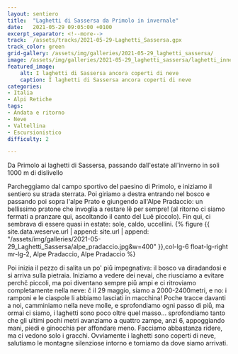 ```yaml
---
layout: sentiero
title:  "Laghetti di Sassersa da Primolo in invernale"
date:   2021-05-29 09:05:00 +0100
excerpt_separator: <!--more-->
track:  /assets/tracks/2021-05-29-Laghetti_Sassersa.gpx
track_color: green
grid-gallery: /assets/img/galleries/2021-05-29_laghetti_sassersa/
image: /assets/img/galleries/2021-05-29_laghetti_sassersa/laghetti_innevati.jpg
featured_image:
    alt: I laghetti di Sassersa ancora coperti di neve
    caption: I laghetti di Sassersa ancora coperti di neve
categories:
- Italia
- Alpi Retiche
tags:
- Andata e ritorno
- Neve
- Valtellina
- Escursionistico
difficulty: 2

---
```


Da Primolo ai laghetti di Sassersa, passando dall'estate all'inverno in soli 1000 m di dislivello
<!--more-->

Parcheggiamo dal campo sportivo del paesino di Primolo, e iniziamo il sentiero su strada sterrata. 
Poi giriamo a destra entrando nel bosco e passando poi sopra l'alpe Prato e giungendo all'Alpe Pradaccio: un bellissimo pratone che invoglia a restare lě per sempre! (al ritorno ci siamo fermati a pranzare qui, ascoltando il canto del Luě piccolo).
Fin qui, ci sembrava di essere quasi in estate: sole, caldo, uccellini.
{% figure {{ site.data.weserve.url | append: site.url | append: "/assets/img/galleries/2021-05-29_Laghetti_Sassersa/alpe_pradaccio.jpg&w=400" }},col-lg-6 float-lg-right mr-lg-2, Alpe Pradaccio, Alpe Pradaccio %}

Poi inizia il pezzo di salita un po' piů impegnativa: il bosco va diradandosi e si arriva sulla pietraia. 
Iniziamo a vedere dei nevai, che riusciamo a evitare perchč piccoli, ma poi diventano sempre piů ampi e ci ritroviamo completamente nella neve: č il 29 maggio, siamo a 2000-2400metri, e no: i ramponi e le ciaspole li abbiamo lasciati in macchina!
Poche tracce davanti a noi, camminiamo nella neve molle, e sprofondiamo ogni passo di piů, ma ormai ci siamo, i laghetti sono poco oltre quel masso... sprofondiamo tanto che gli ultimi pochi metri avanziamo a quattro zampe, anzi 6, appoggiando mani, piedi e ginocchia per affondare meno. Facciamo abbastanza ridere, ma ci vedono solo i gracchi. 
Ovviamente i laghetti sono coperti di neve, salutiamo le montagne silenziose intorno e torniamo da dove siamo arrivati. 
